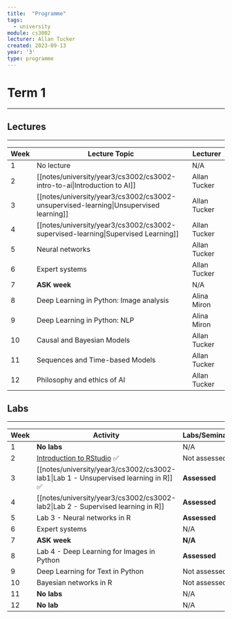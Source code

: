 ```yaml
---
title:  "Programme"
tags:
  - university
module: cs3002
lecturer: Allan Tucker
created: 2023-09-13
year: '3'
type: programme
---
```

# Term 1
---
## Lectures
---

| Week | Lecture Topic                                                                         | Lecturer     |
| ---- | ------------------------------------------------------------------------------------- | ------------ |
| 1    | No lecture                                                                            | N/A          |
| 2    | [[notes/university/year3/cs3002/cs3002-intro-to-ai\|Introduction to AI]]              | Allan Tucker |
| 3    | [[notes/university/year3/cs3002/cs3002-unsupervised-learning\|Unsupervised learning]] | Allan Tucker |
| 4    | [[notes/university/year3/cs3002/cs3002-supervised-learning\|Supervised Learning]]     | Allan Tucker | 
| 5    | Neural networks                                                                       | Allan Tucker |
| 6    | Expert systems                                                                        | Allan Tucker |
| 7    | **ASK week**                                                                          | N/A          |
| 8    | Deep Learning in Python: Image analysis                                               | Alina Miron  |
| 9    | Deep Learning in Python: NLP                                                          | Alina Miron  |
| 10   | Causal and Bayesian Models                                                            | Allan Tucker |
| 11   | Sequences and Time-based Models                                                       | Allan Tucker |
| 12   | Philosophy and ethics of AI                                                           | Allan Tucker |

## Labs
---

| Week | Activity                                                                          | Labs/Seminar |
| ---- | --------------------------------------------------------------------------------- | ------------ |
| 1    | **No labs**                                                                       | N/A          |
| 2    | [Introduction to RStudio](notes/university/year3/cs3002/cs3002-lab0.md) ✅           | Not assessed |
| 3    | [[notes/university/year3/cs3002/cs3002-lab1\|Lab 1 - Unsupervised learning in R]] ✅ | **Assessed** |
| 4    | [[notes/university/year3/cs3002/cs3002-lab2\|Lab 2 - Supervised learning in R]]                                                  | **Assessed** |
| 5    | Lab 3 - Neural networks in R                                                      | **Assessed** |
| 6    | Expert systems                                                                    | N/A          |
| 7    | **ASK week**                                                                      | **N/A**      |
| 8    | Lab 4 - Deep Learning for Images in Python                                        | **Assessed** |
| 9    | Deep Learning for Text in Python                                                  | Not assessed |
| 10   | Bayesian networks in R                                                            | Not assessed |
| 11   | **No labs**                                                                       | N/A          |
| 12   | **No lab**                                                                        | N/A          |